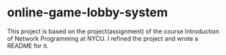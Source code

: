# online-game-lobby-system
This project is based on the project(assignment) of the course Introduction of Network Programming at NYCU. I refined the project and wrote a README for it.
